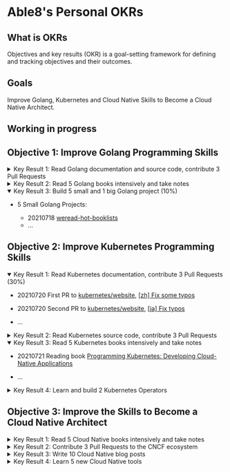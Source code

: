 # Able8's Personal OKRs


## What is OKRs

Objectives and key results (OKR) is a goal-setting framework for defining and tracking objectives and their outcomes. 

## Goals

Improve Golang, Kubernetes and Cloud Native Skills to Become a Cloud Native Architect.

## Working in progress

## Objective 1: Improve Golang Programming Skills

<details>
<summary> Key Result 1: Read Golang documentation and source code, contribute 3 Pull Requests </summary>
</details>
<details>
<summary> Key Result 2: Read 5 Golang books intensively and take notes </summary>
</details>
<details open>
<summary> Key Result 3: Build 5 small and 1 big Golang project (10%) </summary>

- 5 Small Golang Projects:

    -  20210718 [weread-hot-booklists](https://github.com/able8/weread-hot-booklists/)
    - ...

</details>

## Objective 2: Improve Kubernetes Programming Skills

<details open>
<summary> Key Result 1: Read Kubernetes documentation, contribute 3 Pull Requests  (30%) </summary>

- 20210720 First PR to [kubernetes/website](https://github.com/kubernetes/website/pull/29031), [[zh] Fix some typos](https://github.com/kubernetes/website/pull/29031)
- 20210720 Second PR to [kubernetes/website](https://github.com/kubernetes/website/pull/29031), [[ja] Fix typos](https://github.com/kubernetes/website/pull/29032)

- ...

</details>
<details>
<summary> Key Result 2: Read Kubernetes source code, contribute 3 Pull Requests </summary>
</details>
<details open>
<summary> Key Result 3: Read 5 Kubernetes books intensively and take notes </summary>

- 20210721 Reading book [Programming Kubernetes: Developing Cloud-Native Applications](https://www.oreilly.com/library/view/programming-kubernetes/9781492047094/)

- ...

</details>
<details>
<summary> Key Result 4: Learn and build 2 Kubernetes Operators </summary>
</details>

## Objective 3: Improve the Skills to Become a Cloud Native Architect

<details>
<summary> Key Result 1: Read 5 Cloud Native books intensively and take notes </summary>
</details>
<details>
<summary> Key Result 2: Contribute 3 Pull Requests to the CNCF ecosystem </summary>
</details>
<details>
<summary> Key Result 3: Write 10 Cloud Native blog posts </summary>
</details>
<details>
<summary> Key Result 4: Learn 5 new Cloud Native tools </summary>
</details>
